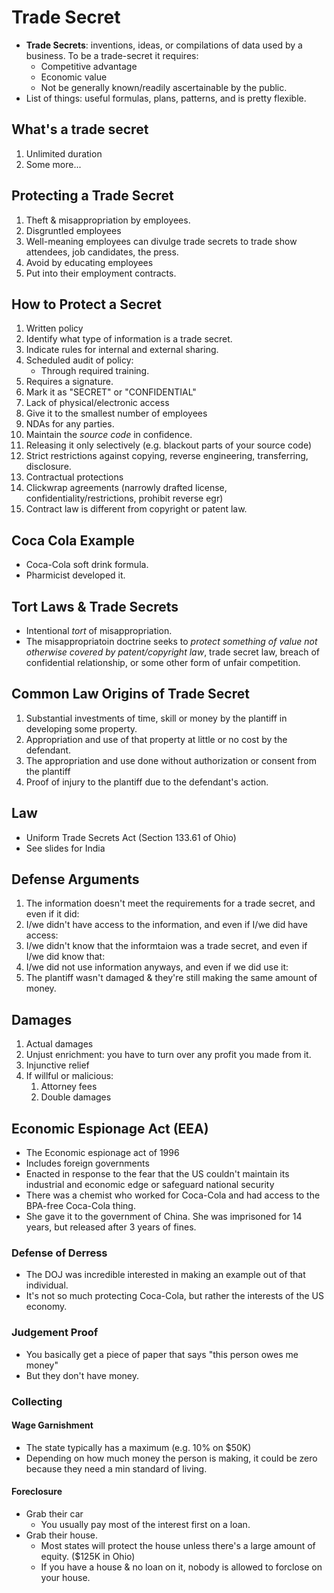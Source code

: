 # Trade Secret

* **Trade Secrets**: inventions, ideas, or compilations of data used by a business. To be a trade-secret it requires:
  * Competitive advantage
  * Economic value
  * Not be generally known/readily ascertainable by the public.
* List of things: useful formulas, plans, patterns, and is pretty flexible.

## What's a trade secret

1. Unlimited duration
2. Some more...

## Protecting a Trade Secret

1. Theft & misappropriation by employees.
2. Disgruntled employees
3. Well-meaning employees can divulge trade secrets to trade show attendees, job candidates, the press.
4. Avoid by educating employees
5. Put into their employment contracts.

## How to Protect a Secret

1. Written policy
2. Identify what type of information is a trade secret.
3. Indicate rules for internal and external sharing.
4. Scheduled audit of policy:
   * Through required training.
5. Requires a signature.
6. Mark it as "SECRET" or "CONFIDENTIAL"
7. Lack of physical/electronic access
8. Give it to the smallest number of employees
9. NDAs for any parties.
10. Maintain the _source code_ in confidence.
11. Releasing it only selectively (e.g. blackout parts of your source code)
12. Strict restrictions against copying, reverse engineering, transferring, disclosure.
13. Contractual protections
14. Clickwrap agreements (narrowly drafted license, confidentiality/restrictions, prohibit reverse egr)
15. Contract law is different from copyright or patent law.

## Coca Cola Example

* Coca-Cola soft drink formula.
* Pharmicist developed it.

## Tort Laws & Trade Secrets

* Intentional _tort_ of misappropriation.
* The misappropriatoin doctrine seeks to _protect something of value not otherwise covered by patent/copyright law_, trade secret law, breach of confidential relationship, or some other form of unfair competition.

## Common Law Origins of Trade Secret

1. Substantial investments of time, skill or money by the plantiff in developing some property.
2. Appropriation and use of that property at little or no cost by the defendant.
3. The appropriation and use done without authorization or consent from the plantiff
4. Proof of injury to the plantiff due to the defendant's action.

## Law

* Uniform Trade Secrets Act (Section 133.61 of Ohio)
* See slides for India

## Defense Arguments

1. The information doesn't meet the requirements for a trade secret, and even if it did:
2. I/we didn't have access to the information, and even if I/we did have access:
3. I/we didn't know that the informtaion was a trade secret, and even if I/we did know that:
4. I/we did not use information anyways, and even if we did use it:
5. The plantiff wasn't damaged & they're still making the same amount of money.

## Damages

1. Actual damages
2. Unjust enrichment: you have to turn over any profit you made from it.
3. Injunctive relief
4. If willful or malicious:
   1. Attorney fees
   2. Double damages

## Economic Espionage Act (EEA)

* The Economic espionage act of 1996
* Includes foreign governments
* Enacted in response to the fear that the US couldn't maintain its industrial and economic edge or safeguard national security
* There was a chemist who worked for Coca-Cola and had access to the BPA-free Coca-Cola thing.
* She gave it to the government of China. She was imprisoned for 14 years, but released after 3 years of fines.

### Defense of Derress

* The DOJ was incredible interested in making an example out of that individual.
* It's not so much protecting Coca-Cola, but rather the interests of the US economy.

### Judgement Proof

* You basically get a piece of paper that says "this person owes me money"
* But they don't have money.

### Collecting

#### Wage Garnishment

* The state typically has a maximum (e.g. 10% on $50K)
* Depending on how much money the person is making, it could be zero because they need a min standard of living.

#### Foreclosure

* Grab their car
  * You usually pay most of the interest first on a loan.
* Grab their house.
  * Most states will protect the house unless there's a large amount of equity. ($125K in Ohio)
  * If you have a house & no loan on it, nobody is allowed to forclose on your house.

